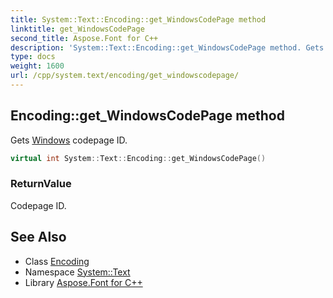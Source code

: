 ```yaml
---
title: System::Text::Encoding::get_WindowsCodePage method
linktitle: get_WindowsCodePage
second_title: Aspose.Font for C++
description: 'System::Text::Encoding::get_WindowsCodePage method. Gets Windows codepage ID in C++.'
type: docs
weight: 1600
url: /cpp/system.text/encoding/get_windowscodepage/
---
```

## Encoding::get_WindowsCodePage method


Gets [Windows](../../../system.windows/) codepage ID.

```cpp
virtual int System::Text::Encoding::get_WindowsCodePage()
```


### ReturnValue

Codepage ID.

## See Also

* Class [Encoding](../)
* Namespace [System::Text](../../)
* Library [Aspose.Font for C++](../../../)
